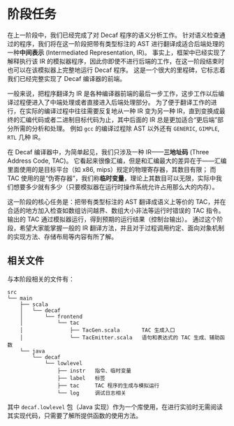 # 阶段任务

在上一阶段中，我们已经完成了对 Decaf 程序的语义分析工作。
针对语义检查通过的程序，我们将在这一阶段把带有类型标注的 AST 进行翻译成适合后端处理的一种**中间表示** (Intermediated Representation, IR)。
事实上，框架中已经实现了解释执行该 IR 的模拟器程序，因此你即使不进行后端的工作，在这一阶段结束时也可以在该模拟器上完整地运行 Decaf 程序。
这是一个很大的里程碑，它标志着我们已经完整实现了 Decaf 编译器的前端。

一般来说，把程序翻译为 IR 是各种编译器前端的最后一步工作，这步工作以后编译过程便进入了中端处理或者直接进入后端处理部分。
为了便于翻译工作的进行，在实际的编译过程中往往需要反复地从一种 IR 变为另一种 IR，直到变换成最终的汇编代码或者二进制目标代码为止，其中后面的 IR 总是更加适合“更后端”部分所需的分析和处理。
例如 `gcc` 的编译过程除 AST 以外还有 `GENERIC`, `GIMPLE`, `RTL` 几种 IR。

在 Decaf 编译器中，为简单起见，我们只涉及一种 IR——**三地址码** (Three Address Code, TAC)。
它看起来很像汇编，但是和汇编最大的差异在于——汇编里面使用的是目标平台（如 x86, mips）规定的物理寄存器，其数目有限；
而 TAC 使用的是“伪寄存器”，我们称**临时变量**，理论上其数目可以无限，实际中我们想要多少就有多少（只要模拟器在运行时操作系统允许占用那么大的内存）。

这一阶段的核心任务是：把带有类型标注的 AST 翻译成语义上等价的 TAC，并在合适的地方加入检查如数组访问越界、数组大小非法等运行时错误的 TAC 指令。
输出的 TAC 通过模拟器运行，得到预期的运行结果（控制台输出）。
通过这个阶段，希望大家能掌握一般的 IR 翻译方法，并且对于过程调用约定、面向对象机制的实现方法、存储布局等内容有所了解。

## 相关文件

与本阶段相关的文件有：

```text
src
└── main
    ├── scala
    │   └── decaf
    │       └── frontend
    │           └── tac
    │               ├── TacGen.scala       TAC 生成入口
    │               └── TacEmitter.scala   语句和表达式的 TAC 生成、辅助函数
    └── java
        └── decaf
            └── lowlevel
                ├── instr   指令、临时变量
                ├── label   标签
                ├── tac     TAC 程序的生成与模拟运行
                └── log     调试日志相关
```

其中 `decaf.lowlevel` 包（Java 实现）作为一个库使用，在进行实验时无需阅读其实现代码，只需要了解所提供函数的使用方法。

